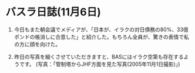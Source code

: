 # バスラ日誌(11月6日)

1. 今日もまた朝会議でメディアが、「日本が、イラクの対日債務の80%、33億ポンドの帳消しに合意した」と紹介した。もちろん全員が、驚きの表情で私の方に顔を向けた。

2. 昨日の写真を細くさせていただきますと、BASにはイラク空第も存在するようです。
   (写真：「管制塔からJHF方面を見た写真(2005年11月1日撮影)」)
